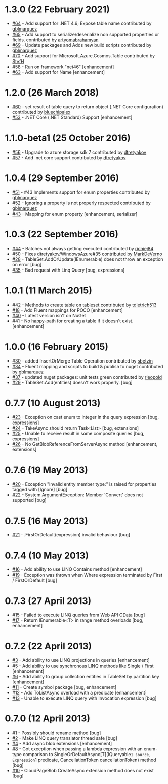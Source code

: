 # 1.3.0 (22 February 2021)
- [#64](https://github.com/dtretyakov/WindowsAzure/pull/64) - Add support for .NET 4.6; Expose table name contributed by [gblmarquez](https://github.com/gblmarquez)
- [#65](https://github.com/dtretyakov/WindowsAzure/pull/65) - Add support to serialize/deserialize non supported properties or fields.  contributed by [artyomabrahamyan](https://github.com/artyomabrahamyan)
- [#69](https://github.com/dtretyakov/WindowsAzure/pull/69) - Update packages and Adds new build scripts contributed by [gblmarquez](https://github.com/gblmarquez)
- [#70](https://github.com/dtretyakov/WindowsAzure/pull/70) - Add support for Microsoft.Azure.Cosmos.Table contributed by [StefH](https://github.com/StefH)
- [#58](https://github.com/dtretyakov/WindowsAzure/issues/58) - Run on framework &quot;net46&quot; [enhancement]
- [#63](https://github.com/dtretyakov/WindowsAzure/issues/63) - Add support for Name [enhancement]

# 1.2.0 (26 March 2018)
- [#60](https://github.com/dtretyakov/WindowsAzure/pull/60) - set result of table query to return object (.NET Core configuration) contributed by [bluechipalex](https://github.com/bluechipalex)
- [#53](https://github.com/dtretyakov/WindowsAzure/issues/53) - .NET Core (.NET Standard) Support [enhancement]

# 1.1.0-beta1 (25 October 2016)
- [#56](https://github.com/dtretyakov/WindowsAzure/pull/56) - Upgrade to azure storage sdk 7 contributed by [dtretyakov](https://github.com/dtretyakov)
- [#57](https://github.com/dtretyakov/WindowsAzure/pull/57) - Add .net core support contributed by [dtretyakov](https://github.com/dtretyakov)

# 1.0.4 (29 September 2016)
- [#51](https://github.com/dtretyakov/WindowsAzure/pull/51) - #43 Implements support for enum properties contributed by [gblmarquez](https://github.com/gblmarquez)
- [#52](https://github.com/dtretyakov/WindowsAzure/pull/52) - Ignoring a property is not properly respected contributed by [gblmarquez](https://github.com/gblmarquez)
- [#43](https://github.com/dtretyakov/WindowsAzure/issues/43) - Mapping for enum property [enhancement, serializer]

# 1.0.3 (22 September 2016)
- [#44](https://github.com/dtretyakov/WindowsAzure/pull/44) - Batches not always getting executed contributed by [richiej84](https://github.com/richiej84)
- [#50](https://github.com/dtretyakov/WindowsAzure/pull/50) - Fixes dtretyakov/WindowsAzure#35 contributed by [MarkDeVerno](https://github.com/MarkDeVerno)
- [#28](https://github.com/dtretyakov/WindowsAzure/issues/28) - TableSet.AddOrUpdate(IEnumerable) does not throw an exception on error [bug]
- [#35](https://github.com/dtretyakov/WindowsAzure/issues/35) - Bad request with Linq Query [bug, expressions]

# 1.0.1 (11 March 2015)
- [#42](https://github.com/dtretyakov/WindowsAzure/pull/42) - Methods to create table on tableset contributed by [tdietrich513](https://github.com/tdietrich513)
- [#18](https://github.com/dtretyakov/WindowsAzure/issues/18) - Add Fluent mappings for POCO [enhancement]
- [#40](https://github.com/dtretyakov/WindowsAzure/issues/40) - Latest version isn't on NuGet
- [#41](https://github.com/dtretyakov/WindowsAzure/issues/41) - No happy-path for creating a table if it doesn't exist. [enhancement]

# 1.0.0 (16 February 2015)
- [#30](https://github.com/dtretyakov/WindowsAzure/pull/30) - added InsertOrMerge Table Operation contributed by [sbetzin](https://github.com/sbetzin)
- [#34](https://github.com/dtretyakov/WindowsAzure/pull/34) - Fluent mapping and scripts to build &amp; publish to nuget contributed by [gblmarquez](https://github.com/gblmarquez)
- [#37](https://github.com/dtretyakov/WindowsAzure/pull/37) - updated nuget packages: unit tests green contributed by [rleopold](https://github.com/rleopold)
- [#29](https://github.com/dtretyakov/WindowsAzure/issues/29) - TableSet.Add(entities) doesn't work properly. [bug]

# 0.7.7 (10 August 2013)
- [#23](https://github.com/dtretyakov/WindowsAzure/issues/23) - Exception on cast enum to integer in the query expression [bug, expressions]
- [#24](https://github.com/dtretyakov/WindowsAzure/issues/24) - TakeAsync should return Task&lt;List&gt; [bug, extensions]
- [#25](https://github.com/dtretyakov/WindowsAzure/issues/25) - Unable to receive result in some composite queries [bug, expressions]
- [#26](https://github.com/dtretyakov/WindowsAzure/issues/26) - No GetBlobReferenceFromServerAsync method [enhancement, extensions]

# 0.7.6 (19 May 2013)
- [#20](https://github.com/dtretyakov/WindowsAzure/issues/20) - Exception &quot;Invalid entity member type:&quot; is raised for properties tagged with [Ignore] [bug]
- [#22](https://github.com/dtretyakov/WindowsAzure/issues/22) - System.ArgumentException: Member 'Convert' does not supported [bug]

# 0.7.5 (16 May 2013)
- [#21](https://github.com/dtretyakov/WindowsAzure/issues/21) - .FirstOrDefault(expression) invalid behaviour [bug]

# 0.7.4 (10 May 2013)
- [#16](https://github.com/dtretyakov/WindowsAzure/issues/16) - Add ability to use LINQ Contains method [enhancement]
- [#19](https://github.com/dtretyakov/WindowsAzure/issues/19) - Exception was thrown when Where expression terminated by First / FirstOrDefault [bug]

# 0.7.3 (27 April 2013)
- [#15](https://github.com/dtretyakov/WindowsAzure/issues/15) - Failed to execute LINQ queries from Web API OData [bug]
- [#17](https://github.com/dtretyakov/WindowsAzure/issues/17) - Return IEnumerable&lt;T&gt; in range method overloads [bug, enhancement]

# 0.7.2 (22 April 2013)
- [#3](https://github.com/dtretyakov/WindowsAzure/issues/3) - Add ability to use LINQ projections in queries [enhancement]
- [#5](https://github.com/dtretyakov/WindowsAzure/issues/5) - Add ability to use synchronous LINQ methods like Single / First [enhancement]
- [#6](https://github.com/dtretyakov/WindowsAzure/issues/6) - Add ability to group collection entities in TableSet by partition key [enhancement]
- [#11](https://github.com/dtretyakov/WindowsAzure/issues/11) - Create symbol package [bug, enhancement]
- [#12](https://github.com/dtretyakov/WindowsAzure/issues/12) - Add ToListAsync overload with a predicate [enhancement]
- [#13](https://github.com/dtretyakov/WindowsAzure/issues/13) - Unable to execute LINQ query with Invocation expression [bug]

# 0.7.0 (12 April 2013)
- [#1](https://github.com/dtretyakov/WindowsAzure/issues/1) - Possibly should rename method [bug]
- [#2](https://github.com/dtretyakov/WindowsAzure/issues/2) - Make LINQ query translator thread safe [bug]
- [#4](https://github.com/dtretyakov/WindowsAzure/issues/4) - Add async blob extensions [enhancement]
- [#8](https://github.com/dtretyakov/WindowsAzure/issues/8) - Got exception when passing a lambda expression with an enum-type comparison to SingleOrDefaultAsync[T](IQueryable`1 source, Expression`1 predicate, CancellationToken cancellationToken) method [bug]
- [#10](https://github.com/dtretyakov/WindowsAzure/issues/10) - CloudPageBlob CreateAsync extension method does not exist [bug]

